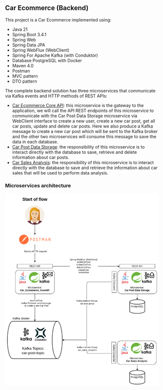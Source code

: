 ## Car Ecommerce (Backend)

This project is a Car Ecommerce implemented using:
* Java 21
* Spring Boot 3.4.1
* Spring Web
* Spring Data JPA
* Spring WebFlux (WebClient)
* Spring For Apache Kafka (with Conduktor)
* Database PostgreSQL with Docker
* Maven 4.0
* Postman
* MVC pattern
* DTO pattern

The complete backend solution has three microservices that communicate via Kafka events and HTTP methods of REST APIs:
 * [Car Ecommerce Core API](https://github.com/AmandaZaine/Car_Ecommerce_CoreAPI): this microservice is the gateway to the application, we will call the API REST endpoints of this microservice to communicate with the Car Post Data Storage microservice via WebClient interface to create a new user, create a new car post, get all car posts, update and delete car posts.
   Here we also produce a Kafka message to create a new car post which will be sent to the Kafka broker and the other two microservices will consume this message to save the data in each database.
 * [Car Post Data Storage](https://github.com/AmandaZaine/carpostdatastorage): the responsibility of this microservice is to interact directly with the database to save, retrieve and delete information about car posts.
 * [Car Sales Analysis](https://github.com/AmandaZaine/carsalesanalysis): the responsibility of this microservice is to interact directly with the database to save and retrieve the information about car sales that will be used to perform data analysis.

### Microservices architecture
<img src="car_ecommerce.png">